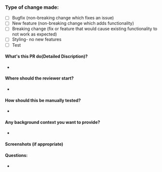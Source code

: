 ### Type of change made:
- [ ] Bugfix (non-breaking change which fixes an issue)
- [ ] New feature (non-breaking change which adds functionality)
- [ ] Breaking change (fix or feature that would cause existing functionality to not work as expected)
- [ ] Styling- no new features
- [ ] Test

#### What's this PR do(Detailed Discription)?

*


#### Where should the reviewer start?

*


#### How should this be manually tested?

*


#### Any background context you want to provide?

*


#### Screenshots (if appropriate)



#### Questions:

*
